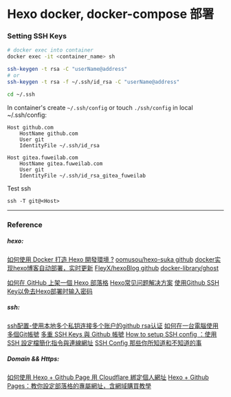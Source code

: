# Hexo docker, docker-compose 部署

### Setting SSH Keys

```sh
# docker exec into container
docker exec -it <container_name> sh

ssh-keygen -t rsa -C "userName@address"
# or
ssh-keygen -t rsa -f ~/.ssh/id_rsa -C "userName@address"

cd ~/.ssh
```

In container's create `~/.ssh/config` or touch `./ssh/config` in local
~/.ssh/config:
```
Host github.com
    HostName github.com
    User git
    IdentityFile ~/.ssh/id_rsa

Host gitea.fuweilab.com
    HostName gitea.fuweilab.com
    User git
    IdentityFile ~/.ssh/id_rsa_gitea_fuweilab

```

Test ssh
```
ssh -T git@<Host>
```

---
### Reference


##### hexo:

[如何使用 Docker 打造 Hexo 開發環境 ?](https://oomusou.io/docker/hexo/development/)
[oomusou/hexo-suka github](https://github.com/oomusou/hexo-suka)
[docker实现hexo博客自动部署，实时更新](https://www.tapme.top/blog/detail/2019-03-03-15-42/)
[FleyX/hexoBlog github](https://github.com/FleyX/hexoBlog)
[docker-library/ghost](https://github.com/docker-library/ghost)

[如何在 GitHub 上架一個 Hexo 部落格](https://alxtz.github.io/2018/07/15/hexo-on-github/)
[Hexo常见问题解决方案](https://xuanwo.io/2014/08/14/hexo-usual-problem/)
[使用Github SSH Key以免去Hexo部署时输入密码](https://xuanwo.io/2015/02/07/generate-a-ssh-key/)


##### ssh:

[ssh配置-使用本地多个私钥连接多个账户的github rsa认证](https://blog.csdn.net/Dong_Alex/article/details/80813816)
[如何在一台電腦使用多個Git帳號](https://medium.com/@hyWang/如何在一台電腦使用多個git帳號-907c8eadbabf)
[多重 SSH Keys 與 Github 帳號](https://kuanyui.github.io/2016/08/01/git-multiple-ssh-key/)
[How to setup SSH config ：使用 SSH 設定檔簡化指令與連線網址](https://medium.com/浦島太郎的水族缸/how-to-setup-ssh-config-使用-ssh-設定檔-74ad46f99818)
[SSH Config 那些你所知道和不知道的事](https://deepzz.com/post/how-to-setup-ssh-config.html)

##### Domain && Https:

[如何使用 Hexo + Github Page 用 Cloudflare 綁定個人網址](https://wualnz.com/如何使用-Hexo-Github-Page-用-Cloudflare-綁定個人網址/)
[Hexo + Github Pages：教你設定部落格的專屬網址，含網域購買教學](https://www.larrynote.com/website-service/50343/)
